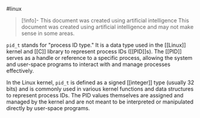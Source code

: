 #linux 
> [!info]- This document was created using artificial intelligence
> This document was created using artificial intelligence and may not make sense in some areas.

`pid_t` stands for "process ID type." It is a data type used in the [[Linux]] kernel and [[C]] library to represent process IDs ([[PID]]s). The [[PID]] serves as a handle or reference to a specific process, allowing the system and user-space programs to interact with and manage processes effectively.

In the Linux kernel, `pid_t` is defined as a signed [[integer]] type (usually 32 bits) and is commonly used in various kernel functions and data structures to represent process IDs. The PID values themselves are assigned and managed by the kernel and are not meant to be interpreted or manipulated directly by user-space programs.